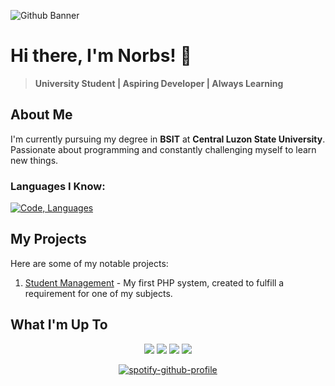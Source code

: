 ![Github Banner](https://github.com/user-attachments/assets/2ab9f023-43b1-4d27-b8c8-9a1a5e55a98d)
# Hi there, I'm Norbs! 👋
> **University Student | Aspiring Developer | Always Learning**
> 
## About Me
I'm currently pursuing my degree in **BSIT** at **Central Luzon State University**. Passionate about programming and constantly challenging myself to learn new things.

### Languages I Know:
[![Code, Languages](https://skillicons.dev/icons?i=html,css,php,java,c)](https://skillicons.dev)

## My Projects
Here are some of my notable projects:
1. [Student Management](https://github.com/Norezy/StudentManagement) - My first PHP system, created to fulfill a requirement for one of my subjects.

## What I'm Up To
<p align="center">
<img src="https://img.shields.io/badge/Working_On-New_PHP_System-777BB4?style=for-the-badge&logo=php&logoColor=white&labelColor=000000"> <img src="https://img.shields.io/badge/Currently-Online-brightgreen?style=for-the-badge&labelColor=000000"> <img src="https://img.shields.io/badge/AFK-Gaming%20Break-orange?style=for-the-badge&logo=steam&logoColor=white"> <img src="https://img.shields.io/badge/Mood-Vibing-blueviolet?style=for-the-badge">
</p>
<p align="center">
  <a href="https://github.com/kittinan/spotify-github-profile">
    <img src="https://spotify-github-profile.kittinanx.com/api/view?uid=9jmvci8p9jmi8kaogxh583vyk&cover_image=true&theme=default&show_offline=false&background_color=121212&interchange=false" alt="spotify-github-profile">
  </a>
</p>











